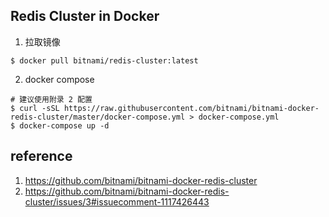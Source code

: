 ## Redis Cluster in Docker
1. 拉取镜像
```shell
$ docker pull bitnami/redis-cluster:latest
```
2. docker compose
```shell
# 建议使用附录 2 配置 
$ curl -sSL https://raw.githubusercontent.com/bitnami/bitnami-docker-redis-cluster/master/docker-compose.yml > docker-compose.yml
$ docker-compose up -d
```

## reference
1. https://github.com/bitnami/bitnami-docker-redis-cluster
2. https://github.com/bitnami/bitnami-docker-redis-cluster/issues/3#issuecomment-1117426443